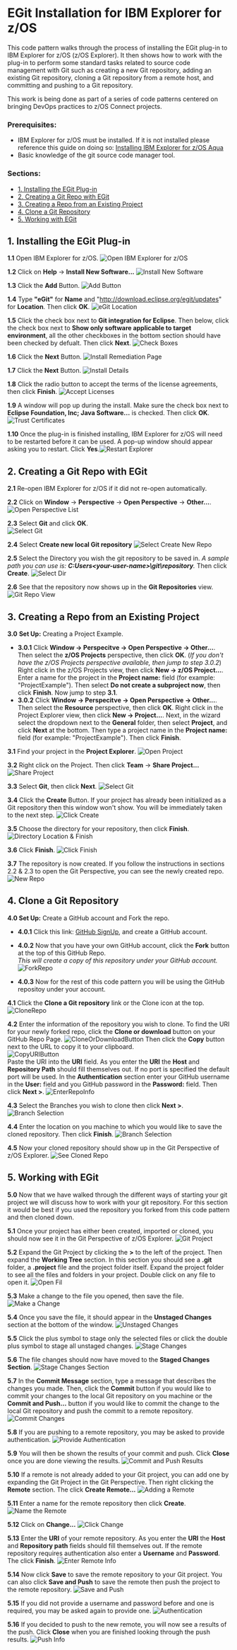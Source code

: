 # EGit Installation for IBM Explorer for z/OS <!-- omit in toc -->

This code pattern walks through the process of installing the EGit plug-in to IBM Explorer for z/OS (z/OS Explorer). It then shows how to work with the plug-in to perform some standard tasks related to source code management with Git such as creating a new Git repository, adding an existing Git repository, cloning a Git repository from a remote host, and committing and pushing to a Git repository.

This work is being done as part of a series of code patterns centered on bringing DevOps practices to z/OS Connect projects.

### Prerequisites:

- IBM Explorer for z/OS must be installed. If it is not installed please reference this guide on doing so: [Installing IBM Explorer for z/OS Aqua](https://www.ibm.com/support/knowledgecenter/en/SSBDYH_3.2/com.ibm.zexpl.install.client.doc/topics/install20.html)
- Basic knowledge of the git source code manager tool.

### Sections: <!-- omit in toc -->

- [1. Installing the EGit Plug-in](#1-installing-the-egit-plug-in)
- [2. Creating a Git Repo with EGit](#2-creating-a-git-repo-with-egit)
- [3. Creating a Repo from an Existing Project](#3-creating-a-repo-from-an-existing-project)
- [4. Clone a Git Repository](#4-clone-a-git-repository)
- [5. Working with EGit](#5-working-with-egit)

## 1. Installing the EGit Plug-in

**1.1** Open IBM Explorer for z/OS. ![Open IBM Explorer for z/OS](docs/source/images/Windows-Egit-Installation-Screenshots/1.1-OpenZOSExplorer.png)

**1.2** Click on **Help** -> **Install New Software...** ![Install New Software](docs/source/images/Windows-Egit-Installation-Screenshots/1.2-InstallNewSoftware.png)

**1.3** Click the **Add** Button. ![Add Button](docs/source/images/Windows-Egit-Installation-Screenshots/1.3-AddButton.png)

**1.4** Type **"eGit"** for **Name** and "http://download.eclipse.org/egit/updates" for **Location**. Then click **OK**. ![eGit Location](docs/source/images/Windows-Egit-Installation-Screenshots/1.4-EgitLink.png)

**1.5** Click the check box next to **Git integration for Eclipse**. Then below, click the check box next to **Show only software applicable to target environment**, all the other checkboxes in the bottom section should have been checked by defualt. Then click **Next**. ![Check Boxes](docs/source/images/Windows-Egit-Installation-Screenshots/1.5-CheckBoxs.png)

**1.6** Click the **Next** Button. ![Install Remediation Page](docs/source/images/Windows-Egit-Installation-Screenshots/1.6-InstallRemediationPage.png)

**1.7** Click the **Next** Button. ![Install Details](docs/source/images/Windows-Egit-Installation-Screenshots/1.7-InstallDetails.png)

**1.8** Click the radio button to accept the terms of the license agreements, then click **Finish**. ![Accept Licenses](docs/source/images/Windows-Egit-Installation-Screenshots/1.8-AcceptLicenses.png)

**1.9** A window will pop up during the install. Make sure the check box next to **Eclipse Foundation\, Inc; Java Software...** is checked. Then click **OK**.<br/> ![Trust Certificates](docs/source/images/Windows-Egit-Installation-Screenshots/1.9-TrustCertificates.png)

**1.10** Once the plug-in is finished installing, IBM Explorer for z/OS will need to be restarted before it can be used. A pop-up window should appear asking you to restart. Click **Yes**.![Restart Explorer](docs/source/images/Windows-Egit-Installation-Screenshots/1.10-Restart.png)

## 2. Creating a Git Repo with EGit

**2.1** Re-open IBM Explorer for z/OS if it did not re-open automatically.

**2.2** Click on **Window** -> **Perspective** -> **Open Perspective** -> **Other...**. ![Open Perspective List](docs/source/images/Windows-Egit-Installation-Screenshots/2.2-OpenPerspectiveList.png)

**2.3** Select **Git** and click **OK**. <br/> ![Select Git](docs/source/images/Windows-Egit-Installation-Screenshots/2.3-SelectGit.png)

**2.4** Select **Create new local Git repository** ![Select Create New Repo](docs/source/images/Windows-Egit-Installation-Screenshots/2.4-CreateNewRepo.png)

**2.5** Select the Directory you wish the git repository to be saved in. _A sample path you can use is: **C:Users\<your-user-name>\git\repository**._ Then click **Create**. ![Select Dir](docs/source/images/Windows-Egit-Installation-Screenshots/2.5-SelectDir.png)

**2.6** See that the repository now shows up in the **Git Repositories** view. ![Git Repo View ](docs/source/images/Windows-Egit-Installation-Screenshots/2.6-SeeRepo.png)

## 3. Creating a Repo from an Existing Project

**3.0** **Set Up:** Creating a Project Example.

- **3.0.1** Click **Window -> Perspecitve -> Open Perspective -> Other...**. Then select the **z/OS Projects** perspective, then click **OK**. (_If you don't have the z/OS Projects perspective available, then jump to step 3.0.2_) Right click in the z/OS Projects view, then click **New -> z/OS Project...**. Enter a name for the project in the **Project name:** field (for example: "ProjectExample"). Then select **Do not create a subproject now**, then click **Finish**. Now jump to step **3.1**.
- **3.0.2** Click **Window -> Perspecitve -> Open Perspective -> Other...**. Then select the **Resource** perspective, then click **OK**. Right click in the Project Explorer view, then click **New -> Project...**. Next, in the wizard select the dropdown next to the **General** folder, then select **Project**, and click **Next** at the bottom. Then type a project name in the **Project name:** field (for example: "ProjectExample"). Then click **Finish**.

**3.1** Find your project in the **Project Explorer**. ![Open Project](docs/source/images/Windows-Egit-Installation-Screenshots/3.1-OpenProject.png)

**3.2** Right click on the Project. Then click **Team** -> **Share Project...** ![Share Project](docs/source/images/Windows-Egit-Installation-Screenshots/3.2-ShareProject.png)

**3.3** Select **Git**, then click **Next**. ![Select Git](docs/source/images/Windows-Egit-Installation-Screenshots/3.3-SelectGit.png)

**3.4** Click the **Create** Button. If your project has already been initialized as a Git repository then this window won't show. You will be immediately taken to the next step. ![Click Create](docs/source/images/Windows-Egit-Installation-Screenshots/3.4-ClickCreate.png)

**3.5** Choose the directory for your repository, then click **Finish**. ![Directory Location & Finish](docs/source/images/Windows-Egit-Installation-Screenshots/3.5-DirLocation&Finish.png)

**3.6** Click **Finish**. ![Click Finish](docs/source/images/Windows-Egit-Installation-Screenshots/3.6-Finish.png)

**3.7** The repository is now created. If you follow the instructions in sections 2.2 & 2.3 to open the Git Perspective, you can see the newly created repo. ![New Repo](docs/source/images/Windows-Egit-Installation-Screenshots/3.7-GitPerspective.png)

## 4. Clone a Git Repository

**4.0 Set Up:** Create a GitHub account and Fork the repo.

- **4.0.1** Click this link: [GitHub SignUp](https://github.com/join?source=header), and create a GitHub account.

- **4.0.2** Now that you have your own GitHub account, click the **Fork** button at the top of this GitHub Repo. <br/> _This will create a copy of this repository under your GitHub account._ ![ForkRepo](docs/source/images/Windows-Egit-Installation-Screenshots/4.0.2-ForkRepo.png)

- **4.0.3** Now for the rest of this code pattern you will be using the GitHub repositoy under your account.

**4.1** Click the **Clone a Git repository** link or the Clone icon at the top. ![CloneRepo](docs/source/images/Windows-Egit-Installation-Screenshots/4.1-CloneGitRepo.png)

**4.2** Enter the information of the repository you wish to clone. To find the URI for your newly forked repo, click the **Clone or download** button on your GitHub Repo Page. ![CloneOrDownloadButton](docs/source/images/Windows-Egit-Installation-Screenshots/4.2.1-CloneOrDownloadButton.png) Then click the **Copy** button next to the URL to copy it to your clipboard. <br/> ![CopyURIButton](docs/source/images/Windows-Egit-Installation-Screenshots/4.2.2-CopyURIButton.png) <br/>
Paste the URI into the **URI** field. As you enter the **URI** the **Host** and **Repository Path** should fill themselves out. If no port is specified the default port will be used. In the **Authentication** section enter your GitHub username in the **User:** field and you GitHub password in the **Password:** field. Then click **Next >**. ![EnterRepoInfo](docs/source/images/Windows-Egit-Installation-Screenshots/4.2-EnterRepoInfo.png)

**4.3** Select the Branches you wish to clone then click **Next >**. ![Branch Selection](docs/source/images/Windows-Egit-Installation-Screenshots/4.3-BranchSelection.png)

**4.4** Enter the location on you machine to which you would like to save the cloned repository. Then click **Finish**. ![Branch Selection](docs/source/images/Windows-Egit-Installation-Screenshots/4.4-LocalDestination.png)

**4.5** Now your cloned repository should show up in the Git Perspective of z/OS Explorer. ![See Cloned Repo](docs/source/images/Windows-Egit-Installation-Screenshots/4.5-SeeClonedRepo.png)

## 5. Working with EGit

**5.0** Now that we have walked through the different ways of starting your git project we will discuss how to work with your git repository. For this section it would be best if you used the repository you forked from this code pattern and then cloned down.

**5.1** Once your project has either been created, imported or cloned, you should now see it in the Git Perspective of z/OS Explorer. ![Git Project](docs/source/images/Windows-Egit-Installation-Screenshots/5.1-GitProject.png)

**5.2** Expand the Git Project by clicking the **>** to the left of the project. Then expand the **Working Tree** section. In this section you should see a **.git** folder, a **.project** file and the project folder itself. Expand the project folder to see all the files and folders in your project. Double click on any file to open it. ![Open Fil](docs/source/images/Windows-Egit-Installation-Screenshots/5.2-OpenFile.png)

**5.3** Make a change to the file you opened, then save the file. ![Make a Change](docs/source/images/Windows-Egit-Installation-Screenshots/5.3-MakeAChange.png)

**5.4** Once you save the file, it should appear in the **Unstaged Changes** section at the bottom of the window. ![Unstaged Changes](docs/source/images/Windows-Egit-Installation-Screenshots/5.4-UnstagedChanges.png)

**5.5** Click the plus symbol to stage only the selected files or click the double plus symbol to stage all unstaged changes. ![Stage Changes](docs/source/images/Windows-Egit-Installation-Screenshots/5.5-StageChanges.png)

**5.6** The file changes should now have moved to the **Staged Changes Section**. ![Stage Changes Section](docs/source/images/Windows-Egit-Installation-Screenshots/5.6-StagedChangesSection.png)

**5.7** In the **Commit Message** section, type a message that describes the changes you made. Then, click the **Commit** button if you would like to commit your changes to the local Git repository on you machine or the **Commit and Push...** button if you would like to commit the change to the local Git repository and push the commit to a remote repository. ![Commit Changes](docs/source/images/Windows-Egit-Installation-Screenshots/5.7-CommitChanges.png)

**5.8** If you are pushing to a remote repository, you may be asked to provide authentication. ![Provide Authentication](docs/source/images/Windows-Egit-Installation-Screenshots/5.8-ProvideAuthentication.png)

**5.9** You will then be shown the results of your commit and push. Click **Close** once you are done viewing the results. ![Commit and Push Results](docs/source/images/Windows-Egit-Installation-Screenshots/5.9-CommitAndPushResults.png)

**5.10** If a remote is not already added to your Git project, you can add one by expanding the Git Project in the Git Perspective. Then right clicking the **Remote** section. The click **Create Remote...** ![Adding a Remote](docs/source/images/Windows-Egit-Installation-Screenshots/5.10-AddingRemote.png)

**5.11** Enter a name for the remote repository then click **Create**. ![Name the Remote](docs/source/images/Windows-Egit-Installation-Screenshots/5.11-NameTheRemote.png)

**5.12** Click on **Change...** ![Click Change](docs/source/images/Windows-Egit-Installation-Screenshots/5.12-ClickChange.png)

**5.13** Enter the **URI** of your remote repository. As you enter the **URI** the **Host** and **Repository path** fields should fill themselves out. If the remote repository requires authentication also enter a **Username** and **Password**. The click **Finish**. ![Enter Remote Info](docs/source/images/Windows-Egit-Installation-Screenshots/5.13-EnterRemoteInfo.png)

**5.14** Now click **Save** to save the remote repository to your Git project. You can also click **Save and Push** to save the remote then push the project to the remote repository. ![Save and Push](docs/source/images/Windows-Egit-Installation-Screenshots/5.14-SaveAndPush.png)

**5.15** If you did not provide a username and password before and one is required, you may be asked again to provide one. ![Authentication](docs/source/images/Windows-Egit-Installation-Screenshots/5.15-Authenticate.png)

**5.16** If you decided to push to the new remote, you will now see a results of the push. Click **Close** when you are finished looking through the push results. ![Push Info](docs/source/images/Windows-Egit-Installation-Screenshots/5.16-PushInfo.png)
